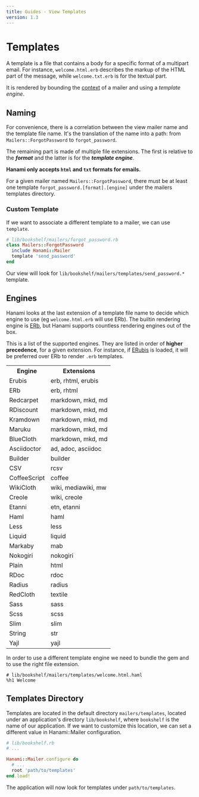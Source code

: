```yaml
---
title: Guides - View Templates
version: 1.3
---
```


# Templates

A template is a file that contains a body for a specific format of a multipart email.
For instance, `welcome.html.erb` describes the markup of the HTML part of the message, while `welcome.txt.erb` is for the textual part.

It is rendered by bounding the [context](guides/1.3/mailers/basic-usage) of a mailer and using a _template engine_.

## Naming

For convenience, there is a correlation between the view mailer name and the template file name.
It's the translation of the name into a path: from `Mailers::ForgotPassword` to `forgot_password`.

The remaining part is made of multiple file extensions.
The first is relative to the **_format_** and the latter is for the **_template engine_**.

**Hanami only accepts `html` and `txt` formats for emails.**

<p class="convention">
For a given mailer named <code>Mailers::ForgotPassword</code>, there must be at least one template <code>forgot_password.[format].[engine]</code> under the mailers templates directory.
</p>

### Custom Template

If we want to associate a different template to a mailer, we can use `template`.

```ruby
# lib/bookshelf/mailers/forgot_password.rb
class Mailers::ForgotPassword
  include Hanami::Mailer
  template 'send_password'
end
```

Our view will look for `lib/bookshelf/mailers/templates/send_password.*` template.

## Engines

Hanami looks at the last extension of a template file name to decide which engine to use (eg `welcome.html.erb` will use ERb).
The builtin rendering engine is [ERb](http://en.wikipedia.org/wiki/ERuby), but Hanami supports countless rendering engines out of the box.

This is a list of the supported engines.
They are listed in order of **higher precedence**, for a given extension.
For instance, if [ERubis](http://www.kuwata-lab.com/erubis/) is loaded, it will be preferred over ERb to render `.erb` templates.

<table class="table table-bordered table-striped">
  <tr>
    <th>Engine</th>
    <th>Extensions</th>
  </tr>
  <tr>
    <td>Erubis</td>
    <td>erb, rhtml, erubis</td>
  </tr>
  <tr>
    <td>ERb</td>
    <td>erb, rhtml</td>
  </tr>
  <tr>
    <td>Redcarpet</td>
    <td>markdown, mkd, md</td>
  </tr>
  <tr>
    <td>RDiscount</td>
    <td>markdown, mkd, md</td>
  </tr>
  <tr>
    <td>Kramdown</td>
    <td>markdown, mkd, md</td>
  </tr>
  <tr>
    <td>Maruku</td>
    <td>markdown, mkd, md</td>
  </tr>
  <tr>
    <td>BlueCloth</td>
    <td>markdown, mkd, md</td>
  </tr>
  <tr>
    <td>Asciidoctor</td>
    <td>ad, adoc, asciidoc</td>
  </tr>
  <tr>
    <td>Builder</td>
    <td>builder</td>
  </tr>
  <tr>
    <td>CSV</td>
    <td>rcsv</td>
  </tr>
  <tr>
    <td>CoffeeScript</td>
    <td>coffee</td>
  </tr>
  <tr>
    <td>WikiCloth</td>
    <td>wiki, mediawiki, mw</td>
  </tr>
  <tr>
    <td>Creole</td>
    <td>wiki, creole</td>
  </tr>
  <tr>
    <td>Etanni</td>
    <td>etn, etanni</td>
  </tr>
  <tr>
    <td>Haml</td>
    <td>haml</td>
  </tr>
  <tr>
    <td>Less</td>
    <td>less</td>
  </tr>
  <tr>
    <td>Liquid</td>
    <td>liquid</td>
  </tr>
  <tr>
    <td>Markaby</td>
    <td>mab</td>
  </tr>
  <tr>
    <td>Nokogiri</td>
    <td>nokogiri</td>
  </tr>
  <tr>
    <td>Plain</td>
    <td>html</td>
  </tr>
  <tr>
    <td>RDoc</td>
    <td>rdoc</td>
  </tr>
  <tr>
    <td>Radius</td>
    <td>radius</td>
  </tr>
  <tr>
    <td>RedCloth</td>
    <td>textile</td>
  </tr>
  <tr>
    <td>Sass</td>
    <td>sass</td>
  </tr>
  <tr>
    <td>Scss</td>
    <td>scss</td>
  </tr>
  <tr>
    <td>Slim</td>
    <td>slim</td>
  </tr>
  <tr>
    <td>String</td>
    <td>str</td>
  </tr>
  <tr>
    <td>Yajl</td>
    <td>yajl</td>
  </tr>
</table>

In order to use a different template engine we need to bundle the gem and to use the right file extension.

```haml
# lib/bookshelf/mailers/templates/welcome.html.haml
%h1 Welcome
```

## Templates Directory

Templates are located in the default directory `mailers/templates`, located under an application's directory `lib/bookshelf`, where `bookshelf` is the name of our application.
If we want to customize this location, we can set a different value in Hanami::Mailer configuration.

```ruby
# lib/bookshelf.rb
# ...

Hanami::Mailer.configure do
  # ...
  root 'path/to/templates'
end.load!
```

The application will now look for templates under `path/to/templates`.
